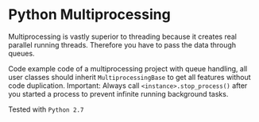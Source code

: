 # Python Multiprocessing
Multiprocessing is vastly superior to threading because it creates real parallel running threads. Therefore you have to pass the data through queues.

Code example code of a multiprocessing project with queue handling, all user classes should inherit `MultiprocessingBase` to get all features without code duplication. Important: Always call `<instance>.stop_process()` after you started a process to prevent infinite running background tasks.

Tested with `Python 2.7`

